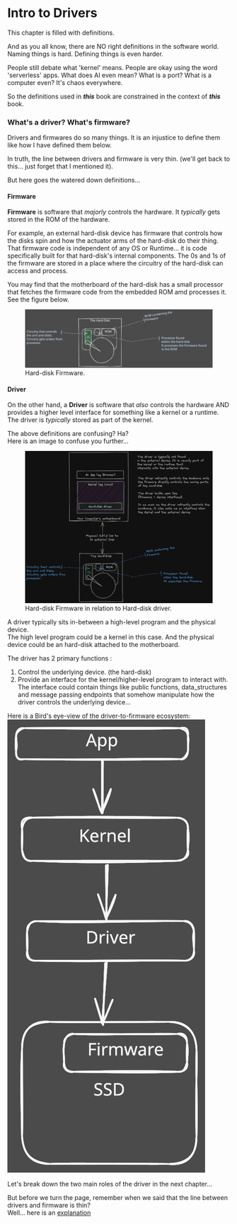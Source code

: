 # Intro to Drivers

This chapter is filled with definitions.  

And as you all know, there are NO right definitions in the software world. Naming things is hard. Defining things is even harder.  

People still debate what 'kernel' means. People are okay using the word 'serverless' apps. What does AI even mean? What is a port? What is a computer even? It's chaos everywhere.  

So the definitions used in ***this*** book are constrained in the context of ***this*** book.  

### What's a driver?  What's firmware?  

Drivers and firmwares do so many things. It is an injustice to define them like how I have defined them below.  

In truth, the line between drivers and firmware is very thin. (we'll get back to this... just forget that I mentioned it).   

But here goes the watered down definitions... 

#### Firmware  

**Firmware** is software that *majorly* controls the hardware. It *typically* gets stored in the ROM of the hardware.  

For example, an external hard-disk device has firmware that controls how the disks spin and how the actuator arms of the hard-disk do their thing.  
That firmware code is independent of any OS or Runtime... it is code specifically built for that hard-disk's internal components. The 0s and 1s of the firmware are stored in a place where the circuitry of the hard-disk can access and process.   

You may find that the motherboard of the hard-disk has a small processor that fetches the firmware code from the embedded ROM amd processes it. See the figure below.  

<figure>
  <img src="img/hard_disk.svg" alt="Hard-disk Firmware">
  <figcaption>Hard-disk Firmware.</figcaption>
</figure>


#### Driver

On the other hand, a **Driver** is software that *also* controls the hardware AND provides a higher level interface for something like a kernel or a runtime. The driver is *typically* stored as part of the kernel.  


The above definitions are confusing? Ha?  
Here is an image to confuse you further...  

<figure>
  <img src="img/driver_vs_firmware.png" alt="driver_vs_firmware">
  <figcaption>Hard-disk Firmware in relation to Hard-disk driver.</figcaption>
</figure>




A driver typically sits in-between a high-level program and the physical device.  
The high level program could be a kernel in this case. And the physical device could be an hard-disk attached to the motherboard.  

The driver has 2 primary functions : 
1. Control the underlying device. (the hard-disk)
2. Provide an interface for the kernel/higher-level program to interact with. The interface could contain things like public functions, data_structures and message passing endpoints that somehow manipulate how the driver controls the underlying device...

Here is a Bird's eye-view of the driver-to-firmware ecosystem:  
![Alt text](img/birds_eye_view.svg)

Let's break down the two main roles of the driver in the next chapter...   

But before we turn the page, remember when we said that the line between drivers and firmware is thin?  
Well... here is an [explanation](../misc/drivers_vs_firmware.md)






